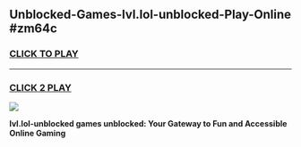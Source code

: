 
## Unblocked-Games-lvl.lol-unblocked-Play-Online #zm64c
<h3>
<a href="https://news.freeplayer.one?title=lvl.lol-unblocked&ref=3">CLICK TO PLAY</a></h3>
<hr>

<h3>
<a href="https://news.freeplayer.one?title=lvl.lol-unblocked&ref=3">CLICK 2 PLAY</a>
  
</h3>

<a href="https://news.freeplayer.one?title=lvl.lol-unblocked&ref=3"><img src="https://clearcache.store/games.png"></a>


**lvl.lol-unblocked games unblocked: Your Gateway to Fun and Accessible Online Gaming**
